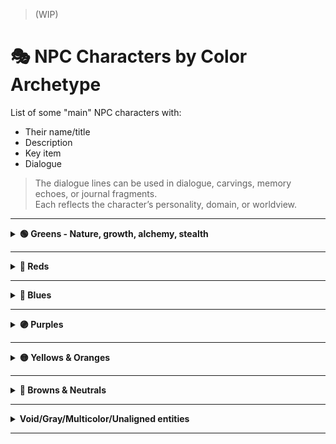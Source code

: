 > (WIP)

# 🎭 NPC Characters by Color Archetype

List of some "main" NPC characters with:
- Their name/title
- Description
- Key item
- Dialogue

> The dialogue lines can be used in dialogue, carvings, memory echoes, or journal fragments.\
> Each reflects the character’s personality, domain, or worldview.

---

<details><summary><b>🟢 Greens - Nature, growth, alchemy, stealth</b></summary>

<!-- ### 🟢 Greens — Nature, growth, alchemy, stealth -->

<div align="center">
  <h3>Xanadu Warden</h3>
  <i>Guardian of the Forgotten Gardens</i></br>
  <img src="../../assets/npc-sketches/green/xanadu.png" alt="Xanadu Warden" width="200">
  </br><i>Poet-scout cloaked in ancient gray-green</i></br></br>
</div>

> "Gardens grow again, even over bones."  
> “This garden grew thorns when we fled.”  
> "If you listen, the moss remembers where you buried the truth."  
> “Hold the stone in moonlight — it’ll show you what we forgot.”  

**When leading the player into ancient ruins:**  
> “Roots grow around memory. Tread softly — some stones grieve.”

**Item:** *Xanadu Stone* – Ancient mossy relic; grants visions of lost utopias when held in moonlight.

<!-- - [Philodendron Xanadu](https://en.wikipedia.org/wiki/Thaumatophyllum_xanadu) -->

---

**Viridian Alchemist**  
*Master of stable transmutations; uses sacred bluish-green ink to draw power into pigments*  
**Item:** *Viridian Ink* – Alchemical dye that makes enchanted glyphs permanent and immune to dispelling.
> "Balance is pigment and patience."\
> "When the ink runs dry, the spell is complete."\
> “A drop of this will make a promise eternal — or a lie irreversible.”\
> “Some colors need silence to set.”  

**When offering a spell recipe:**  
> “Write it with care. Ink has memory… and moods.”

---

**Feldgrau Veteran**  
*Retired soldier turned mercenary strategist; armor camouflaged like mossy stone*  
**Item:** *Feldgrau Cloak* – Worn by ghost soldiers; renders the wearer near-invisible in forests or ruins.
> "Cover the blade in green, and the blood won't shine."\
> "I've seen ghosts lose their war... and still stand guard."\
> “I buried more comrades than I remember. But moss remembers them all.”\
> “Don’t ask about my medals. Ask the forest where I left them.”  

**When asked to teach strategy:**  
> “Plan like the forest — layered, patient, and ready to swallow noise.”

---

**Skobeloff Diver**  
*Underwater relic hunter from the deep teal cities; agile and silent*  
**Item:** *Skobeloff Lens* – A monocle that sees through illusion and detects magical traps in dim light.
> "Below the blue, there’s only pressure and memory."\
> "The deeper you dive, the older the lies become."\
> “Light lies. Pressure doesn’t.”\
> “This lens? It’s seen ghosts smile at their traps.”  

**When spotting a hidden artifact:**  
> “There. It blinks when your heart does. Don’t ask how I know.”

---

**Chartreuse Initiate**  
*Monk of the Carthusian order; channels light and laughter through herbal potions*  
**Item:** *Chartreuse Tonic* – Electric-green potion brewed by monks; restores stamina and induces laughter.
> "Joy ferments like herbs — bitter, then healing."\
> "Laugh, and the gods might laugh with you. Or at you."\
> “Drink with intent. Laugh with abandon. Regret with wisdom.”\
> “The gods cackle. Why shouldn’t we?”  

**When giving the player a potion:**  
> “Side effects may include euphoria, clarity… and bears.”

---

**Malachite Oracle**  
*Green-seer of ancient ruins; speaks in cryptic prophecy while wrapped in stone-green robes*  
**Item:** *Malachite Fang* – Serpent-blade of verdant ore; poisons foes with dreams of transformation.
> "When the stone speaks, silence obeys."\
> "Change is the only truth the roots trust."\
> “Fate is a serpent. I only provide the fang.”\
> “I don’t speak prophecy. I just repeat what the moss sings.”  

**When asked for a vision:**  
> “Bring me something forgotten. Only then can I show you what’s ahead.”

---

**Smaragdine Knight**  
*Emerald-armored protector of forest realms; blade glints like gem-cut leaves*  
**Item:** *Smaragdine Circlet* – Crown of living vine and emerald; boosts nature magic and calms beasts.
> "Armor grown, not forged, binds better to purpose."\
> "Even the emerald bleeds green in war."\
> “The vine crowned me, not kings.”\
> “If my blade shakes, it’s because the forest weeps with me.”  

**When rallying before a fight:**  
> “Stand with the grove. Bend if you must, but do not fall.”

---

**Celadon Archivist**  
*Ethereal scholar tending to pottery libraries; memory sealed in glazed runes*  
**Item:** *Celadon Shards* – Pieces of enchanted porcelain; used to record spells visually like film.
> "Each glaze holds a lifetime. Crack it, and you hear the end."\
> "Nothing fades — only layers build."\
> “Don’t drop that shard. It remembers your secrets faster than you forget them.”\
> “Porcelain has better memory than flesh.”  

**When asked about a forgotten incantation:**  
> “Check the seventh shelf. No, not that one. The one that hums when you lie.”

---

**Limerick Druid**  
*Trickster of the glens; chants in verse to charm beasts and brew illusions*  
**Item:** *Limerick Flute* – Woodwind carved from bog-oak; playing it conjures playful forest spirits.
> "Rhyme binds more than rope. Ask the fox."\
> "When the wind sings your name backward, don’t answer."

> [!NOTE]
> (Maybe he could only speak in limericks ?)

<details><summary>See <i>Limerick Druid's dialogue in limericks</i></summary>

#### 🌿 **Limerick Druid – Dialogue in Limericks**

**Upon First Meeting:**
> In the glen where the foxes all play,\
> I wandered and rhymed through the day.\
> If you follow the tune,\
> Don’t look at the moon —\
> It’s watching and wanders away.

**Offering Advice:**
> When vines block your path, don’t be mad —\
> They’re grumpy, not wicked or bad.\
> Just whisper a song,\
> Not too short or too long,\
> And they'll move — if they’re feeling unclad.

**On the Nature of Illusions:**
> An echo can dance like a deer,\
> And giggle a foot from your ear.\
> If the trees start to hum,\
> You should probably run —\
> Or you’ll marry a mushroom, I fear.

**When Using His Flute:**
> A note from this flute in my hand,\
> Can summon a trickster or band.\
> One puff and they leap,\
> Out of root, bark, or deep —\
> Though they rarely obey what I planned.

**If the Player Asks About the Prismwalker:**
> You’re colorless now — quite a feat!\
> A vessel both blank and complete.\
> Will you bloom or decay?\
> Well, either way…\
> The moss at your feet thinks you’re neat.

**On the Forest Responding to Magic:**
> The forest remembers each tread,\
> And whispers your dreams when you’ve fled.\
> But step with intent,\
> And you may just prevent\
> What the vines had been planning instead.
</details>

---

**Harlequin Trickblade**  
*Masked jester-assassin; strikes with chaotic glee in carnival-green attire*  
**Item:** *Harlequin Mask* – Jester’s enchanted visage; wearer can mimic any voice and dodge fate once per day.
> "Chaos is the only pattern sharp enough to cut fate."\
> "I laugh when death forgets its cue."\
> “Every stab’s a joke with a punchline in blood.”\
> “Catch me? You’re already part of the act.”

**When disappearing mid-battle:**  
> “Guess who? Wrong answer!”

---

**Saproot Cultist**  
*Swamp-dweller devoted to a sleeping tree god; channels earthy green ichor*  
**Item:** *Saproot Idol* – Carved from swamp wood and berries; protects its owner from decay and curses.
> "The god sleeps in bark — dream too loud and it might wake."\
> "Rot is just birth with teeth."\
> “I bleed sap, not doubt.”\
> “Decay’s not death. It’s the soil praying.”

**When defending their faith:**  
> “Worship the rot. It’s the only thing that listens forever.”

---

<div align="center">
  <h3>Thalera the Rootborn</h3>
  <i>Verdant Ghost formed from roots and vines</i></br>
  <img src="../../assets/npc-sketches/green/thalera.png" alt="Thalera the Rootborn" width="200">
  </br><i>Translucent figure with green-glowing antlers</i></br></br>
</div>

> “Your feet are bare. Your breath uncolored.  
> You do not belong, Prismwalker.”  
>  
> “Yet… you carry the Root’s grief in your steps.”

[**See Verdant Ghost in Example Scene**](../scenes/scene-greenwood.md#npc-encounter)  

<!-- - [Thalera Moth](https://en.wikipedia.org/wiki/Thalera) -->

---

</details>

---

<details><summary><b>🔴 Reds</b></summary>

### 🔴 Reds — Passion, war, sacrifice, rebellion

**Amaranth The Undying**  
*Immortal martyr of the Crimson Bloom; rebirth marked by the flower's hue*  
**Item:** *Amaranth Rose* – Crimson flower preserved in crystal; heals mortal wounds but shortens life span.
> "Rebirth is a mercy. I’ve done it too many times."\
> "The bloom is beautiful... just before it drinks."\
> “My death matters more than my life. That’s why I keep dying.”\
> “This isn’t immortality. It’s a long apology.”

**When recruiting the player into battle:**  
> “Fight beside me, and if we fall… the bloom remembers us both.”

---

**Vermilion Duelist**  
*Champion of the Blood Arena; blade dances like firelight on lacquered red armor*  
**Item:** *Vermilion Brand* – A tattooed sigil applied by fire; grants war fury and immunity to heat.
> "Only blood can sign a name in fire."\
> "A blade’s purpose is to be answered."\
> “Cut hesitation first. Then the enemy.”\
> “Every duel is a question. My blade is the answer.”

**Before a duel begins:**  
> “No second cuts. Speak through your steel.”

---

**Nacarat the Fox**  
*Desert thief with a fiery coat; vanishes like a mirage at dusk*  
**Item:** *Nacarat Ember* – Glowing coal carried in a fox-skin pouch; ignites at a whisper, burns without fuel.
> "The desert buries liars quickly. And cleanly."\
> "Mirages don’t lie — they just let you dream wrong."\
> “Want truth? Catch a fox. Want lies? Catch your shadow.”\
> “I never vanish — I just slip into stories.”

**When slipping the player a stolen key:**  
> “Don’t thank me. Just don’t get caught — I’m allergic to gratitude.”

---

**Falu Homesteader**  
*Stubborn defender of the Red Timber Towns; wields copper tools as weapons*  
**Item:** *Falu Charm* – House-shaped pendant from red timber; wards off undead and snow spirits.
> "If the hearth dies, so do the hills."\
> "Redwood walls don't fall... they remember why they stand."\
> “Call me stubborn one more time. I’ll outlive the insult.”\
> “This hammer built hope. And broke bones.”

**When asked about leaving town:**  
> “This land raised me. I won’t leave until it dies. And maybe not then.”

---

**Alizarin, the Crimson Weaver**  
*Sorceress who stitches fate through dyed threads; prefers madder-red robes*  
**Item:** *Alizarin Quilt* – A patchwork battle banner; each square records a heroic death, grants courage.
> "Threads bind what memory cannot."\
> "I sew fate. Careful what color you bleed."\
> “Want to know if you’re brave? Touch a red square.”\
> “Even death has patterns. I just embroider them.”

**When gifting a square of her quilt:**  
> “This one’s blank. Fill it with something worth mourning.”

---

**Cinnabar Mask**  
*Masked envoy of joy and death; rituals painted in sacred red-orange*  
**Item:** *Cinnabar Seal* – Enchanted wax stamp; bonds contracts with joyful truth or cruel irony.
> "Smiles are masks. Mine just fits better."\
> "A ritual is only wrong if no one claps."\
> “I’ve danced at ten funerals. And nine weddings. I forget which was louder.”\
> “Blood is just ink for a louder story.”

**When performing a rite in the field:**  
> “Clap, or it gets awkward. The spirits hate awkward.”

---

**Coquelicot Banner**  
*Symbol of resistance; a vivid poppy standard carried by forgotten heroes*  
**Item:** *Coquelicot Brooch* – Worn by war widows; summons a field of ghostly poppies once per year.
> "Poppies bloom where martyrs fall."\
> "Raise a flag, bury a name. It’s the same gesture."\
> “When the wind lifts the banner, it remembers who held it.”\
> “No grave marks me. The flowers do.”

**When giving the brooch to the player:**  
> “This doesn’t make you a hero. It makes you the next.”

</details>

---

<details><summary><b>🔵 Blues</b></summary>

### 🔵 Blues — Wisdom, storms, sorrow, mystery

**Zaffre Glasswright**  
*Artisan who speaks through cobalt glass; traps memories in shimmering windows*  
**Item:** *Zaffre Vial* – Cobalt bottle filled with enchanted tears; reveals hidden doors or passages.
> "Glass keeps what words forget."\
> "Look too deep, and you’ll find what looked back."\
> “This vial doesn’t show you what’s hidden — it shows you what you buried.”\
> “I don’t make windows. I make confessions.”

**When using the vial to unlock a memory gate:**  
> “Step through. Just don’t expect the same person to come out.”

---

**Glaucous Wing**  
*Avian shapeshifter who guards the misty cliffs; feathers mimic sea-gray skies*  
**Item:** *Glaucous Feather* – From a sky-serpent; lets the bearer hover silently or speak with birds.
> "Wings are for silence, not escape."\
> "The sky mourns every fall — listen."\
> “Storms nest in my ribs. I just let them breathe.”\
> “Feathers are liars. The wind is honest.”

**When offering a lift to high cliffs:**  
> “Hold tight. The clouds bite when you hesitate.”

---

**Cerulean Skydancer**  
*Messenger of wind spirits; performs aerial rites in azure silks*  
**Item:** *Cerulean Cloak* – Azure silk garment; wearer is immune to lightning while in open skies.
> "You rise only when you fall with grace."\
> "The wind doesn’t forget who defies it."\
> “Each gust speaks a different name. Most are warnings.”\
> “Flight is a promise — not to fall, but to keep dancing.”

**Before a sky-ritual sequence:**  
> “Move like lightning forgot your name.”

---

**Eigengrau the Unseeing**  
*Shadowmancer from the realm of whispers; commands darkness of the mind’s eye*  
**Item:** *Eigengrau Prism* – Dark crystal; shows the user's subconscious desires or fears when gazed into.
> "Not all shadows are cast by light."\
> "The color you see in dreams is me."\
> “I blind myself to see deeper. You still blink too much.”\
> “Fear isn’t a wall. It’s a mirror with dust on it.”

**When the player hesitates to look into the prism:**  
> “You won’t like what you see. That’s why it’s worth looking.”

---

**Payne’s Shade**  
*Painter of illusions and forger of souls; dreams in blue-gray landscapes*  
**Item:** *Payne’s Brush* – Artist’s brush made from shadow-hair; paints illusions that persist for an hour.
> "Illusion needs a frame... and a witness."\
> "Every masterpiece begins in gray."\
> “What you see isn’t false — it’s just unfinished.”\
> “I’ve painted gods, liars, and myself. Only the canvas knows who’s real.”

**While casting a large-scale illusion:**  
> “The world is easier to fix when you paint over it first.”

</details>

---

<details><summary><b>🟣 Purples</b></summary>

### 🟣 Purples — Magic, dreams, fate, illusion

**Wisteria Enchantress**  
*Soft-spoken spellcaster from the vine-covered tower; weaves gentle glamours*  
**Item:** *Wisteria Veil* – Shimmering shawl; obscures the wearer’s presence in twilight and dreams.
> "Charm is a quieter curse."\
> "I weave kindness like silk — hard to notice until you're bound."\
> “Glamour is truth made beautiful enough to forgive.”\
> “If the moon nods at you — don’t blink.”

**When encountered during twilight hours:**  
> “The light’s soft now. It listens better than it speaks.”

---

**Periwinkle Siren**  
<!-- Pervenche Periwinkle -->
*Melodic sea-fae; lures sailors with shimmering, lavender-toned scales*  
**Item:** *Periwinkle Pearl* – Held by sea witches; grants underwater breathing and mild hypnosis powers.
> "Not all drowning starts with water."\
> "My voice is a mirror. What did you say?"\
> “Most sailors drown before they notice.”\
> “Sing back — if you remember the tune.”

**If you resist her magic:**  
> “Mmm… A strong mind. I wonder who last owned it.”

---

**Mauveine Spark**  
*Chemist of chaotic color; experiments with first-gen synthetic magic-dyes made with coal tar*  
**Item:** *Mauveine Flask* – Contains the first artificial magic dye; causes chaotic effects with every sip.
> "Chaos doesn’t knock. It bursts into color."\
> "Mix coal and genius, and pray you’re not flammable."\
> “Science is just madness with a recipe.”\
> “I brew brilliance. Accidents are a side effect.”

**Before handing you a volatile concoction:**  
> “It might explode. But beautifully.”

---

**Heliotrope Devotee**  
*Solar cleric whose power waxes as the flower turns; harbors eternal love*  
**Item:** *Heliotrope Band* – Bracelet that glows with solar devotion; protects from dark curses at dawn.
> "The sun doesn't follow the flower. It's the other way 'round."\
> "Devotion is light that blinds from behind."\
> “I loved once. Now I just orbit.”\
> “The light that saves also sears.”

**During sunrise rites:**  
> “Watch the petals. They know before we do.”

---

**Razzmatazz Sprite**  
*Tiny fey of mischief and parties; bursts into pink when laughing*  
**Item:** *Razzmatazz Drum* – A fey instrument; awakens slumbering magic in artifacts when played.
> "Fun is dangerous when it’s your only defense."\
> "If it giggles in the dark... it’s probably me."\
> “I drummed a mountain awake once. It danced.”\
> “Magic’s more fun when it’s not yours.”

**When helping unlock a sealed relic:**  
> “Boom or bloom? Depends if I’m bored.”

---

**Fandango Duelstar**  
*Performer-warrior of the Passion Stage; dances and duels with equal flair*  
**Item:** *Fandango Dagger* – Curved pink-steel blade; glows during duels and sings when blood is spilled.
> "A dance is just a duel without grief."\
> "If they watch you bleed, make it beautiful."\
> “My blade flirts. My steps kill.”\
> “The crowd never applauds silence.”

**Before a staged combat sequence:**  
> “Shall we waltz in wounds?”

---

**Thulian Emissary**  
*Ambassador from a hidden mineral kingdom; eyes shimmer pink and knowing*  
**Item:** *Thulian Mirror* – Polished rare stone; shows only truth, but not always the full picture.
> "Truth is a rare gem. Most aren’t polished enough to see it."\
> "I don’t lie. I just leave out the easy parts."\
> “Reflections are fragments. So are we.”\
> “This mirror shows your truth, not mine.”

**When the player questions their motives:**  
> “Does a prism pick its angles?”

---

**Pomp & Power Chancellor**  
*Royal advisor cloaked in purple splendor; speaks softly, commands much*  
**Item:** *Pomp and Power Mantle* – Opulent royal cape; grants temporary command over nobles and weak-willed minds.
> "Control wears robes, not armor."\
> "Kings bow to the voice behind the curtain."\
> “I whisper loud enough to dethrone.”\
> “Power isn’t taken — it’s worn well.”

**When advising you in court intrigue:**  
> “Smile. Then command. In that order.”

---

**Liseran Caretaker**  
*Matron of the Blooming Shrine; protector of rebirth and mothers, (purple lilies grow at the shrine)*  
**Item:** *Liseran Lily* – Frail blossom encased in mana crystal; releases a healing aura upon breaking.
> "Rebirth always costs something — even if it’s love."\
> "Lilies bloom in mourning, not celebration."\
> “I tend grief like a garden — quietly.”\
> “Each birth echoes a loss unspoken.”

**When helping restore a fading memory:**  
> “Let the petals carry what you can’t.”

---

**Quinacridone Blade**  
*Warrior-painter whose pink(magenta) blades never dull; fights for aesthetic justice*  
**Item:** *Quinacridone Codex* – A grimoire of vibrant pigments; its spells must be painted mid-battle.
> "Style without edge is decoration."\
> "Every duel writes a stroke in my masterpiece."\
> “Blood is pigment. Pain is brushwork.”\
> “I duel to compose beauty — not to win.”

**During combat in radiant fields:**  
> “Strike like a stanza. Parry like a rhyme.”

</details>

---

<details><summary><b>🟡 Yellows & Oranges</b></summary>

### 🟡 Yellows & Oranges — Sunlight, trickery, vitality, illusion

**Gamboge Monk**  
*Varnish-wearing martial artist from lacquered temples; calm but deadly*  
**Item:** *Gamboge Gourd* – Lacquered container used in rituals; once uncorked, releases holy smoke.
> "Lacquer what you can’t clean."\
> "Even peace bruises when it lands too hard."\
> “Silence can hit harder than thunder — if you wait long enough.”\
> “I meditate between footsteps.”

**When ambushed unexpectedly:**  
> “Violence without grace? That’s just noise.”

---

**Eburnean Priestess**  
*Ivory-clad oracle who reads the cracks in bone and tusk*  
**Item:** *Eburnean Dice* – Carved from ivory tusk; used to gamble for fate—win or lose a memory.
> "Ivory cracks from pressure, not time."\
> "A roll of the dice echoes louder than a prayer."\
> “I don’t predict fate. I flirt with it.”\
> “The bones say you’re lucky — or very stubborn.”

**When asked for a prophecy:**  
> “Close your eyes. If you see something... that’s mine.”

---

**Citrine Artisan**  
*Jeweler whose pieces brighten spirits; her work promotes joy and prosperity*  
**Item:** *Citrine Lens* – Yellow gemstone monocle; lets wearer see sources of happiness or greed.
> "Jewels are emotions you can wear."\
> "Happiness is the easiest lie to sell."\
> “What shines isn’t always treasure — sometimes it’s just a clever angle.”\
> “Gold doesn’t cheer you up. But it listens better than people.”

**When offering to sell something:**  
> “This one sparkles just right when you lie.”

---

**Aureolin Flame**  
*Pyromancer of radiant power; spells as blinding as her robes*  
**Item:** *Aureolin Quill* – Golden feather pen; makes any signature legally and magically binding.
> "Light writes in searing ink."\
> "The sun favors the daring — until it burns them."\
> “Speak boldly — or I’ll light the silence myself.”\
> “The truth glows hottest when denied.”

**Before casting a judgment spell:**  
> “I’ll sign this in flame. Hope you brought sunglasses.”

---

**Orangepeel Courier**  
*High-speed runner of the trade roads; scent of citrus marks her trail*  
**Item:** *Orange Peel Charm* – Zesty amulet; worn by traders, it wards off fatigue and attracts good deals.
> "Speed is safety. Talk later."\
> "The scent hits before the shadow does."\
> “Trade waits for no one — except me.”\
> “If the deal smells off, I already ran.”

**When delivering crucial intel:**  
> “Fast news. Fresh squeeze. Take it or leave it.”

---

**Fulvous Hunter**  
*Camouflaged ranger of drylands; wears the fur-toned cloak of predators*  
**Item:** *Fulvous Hide* – Fur cloak from desert beasts; grants advantage when tracking or hiding in sand.
> "Dust whispers louder than prey."\
> "Your shadow’s too loud. I’ll take care of it."\
> “The desert doesn’t hide — it just forgets quickly.”\
> “Don’t blink. That’s when they move.”

**While stalking a dangerous target:**  
> “This sand remembers feet. Yours, especially.”

</details>

---

<details><summary><b>🤎 Browns & Neutrals</b></summary>

### 🤎 Browns & Neutrals — Memory, decay, silence, alchemy

**Isabelline Widow**  
*Wanderer in sun-bleached clothes; said to never wash until vengeance is served*  
**Item:** *Isabelline Tapestry* – Ancient woven scene; changes to warn of betrayal or deceit near the viewer.
> "Wash your grief, and you’ll lose its weight."\
> "Dust tells stories the living forget."\
> “The tapestry knows betrayal before I do.”\
> “I haven’t cleaned these robes. I still wear his silence.”

**When sensing betrayal nearby:**  
> “The threads are trembling. Someone here has false hands.”

---

**Burnt Sienna Sculptor**  
*Carves stories into ochre stone; each statue whispers with ancestral memory*  
**Item:** *Burnt Sienna Golem Core* – Heart of an old earthen automaton; can animate one statue per moon cycle.
> "Stone remembers better than blood."\
> "Each chip is a truth I don’t speak."\
> “The louder you strike, the less the stone trusts you.”\
> “My statues don’t lie. They just need dust to wake.”

**When animating a statue:**  
> “Stand back. The old soul still has questions.”

---

**Bistre Archivist**  
*Caretaker of soot-stained scrolls; lorekeeper with smudged hands and perfect recall*  
**Item:** *Bistre Lantern* – Sooty lamp that reveals past events in shadows when lit in forgotten places.
> "Soot smears, but it preserves."\
> "Ink lies. Burnt pages confess."\
> “I remember everything. Especially the lies we burned.”\
> “Ask the flame — it reads better than I do.”

**When revealing a hidden memory:**  
> “Watch the wall. Shadows keep clearer records than kings.”

---

**Mikado Warlord**  
*Regal tyrant in lacquered armor; his rule polished, his justice sharp*  
**Item:** *Mikado Katana* – Heirloom blade lacquered in gold-brown; grants calm focus and unerring strikes.
> "Style is strength with discipline."\
> "A cut made with grace leaves a cleaner wound."\
> “The blade teaches faster than books.”\
> “Balance. Posture. And one clean decision.”

**Before executing judgment:**  
> “Rust never dulled this edge. Only hesitation does.”

---

**Caput Mortuum Ascetic**  
*Alchemist of decay and transmutation; wears the color of dried blood and rust*  
**Item:** *Caput Mortuum Phylactery* – Dusty alchemical relic; binds part of one’s soul to forestall death by years.
> "Death isn’t the end — it’s the element most resist."\
> "Let rot teach you what gold never will."\
> “I studied endings until they started talking back.”\
> “What decays can be distilled.”

**When offering alchemical aid:**  
> “It won’t taste like hope. But it’ll buy you time.”

</details>

---

<details><summary><b>Void/Gray/Multicolor/Unaligned entities</b></summary>

### Void/Gray/Multicolor/Unaligned entities (?)

</details>

---
